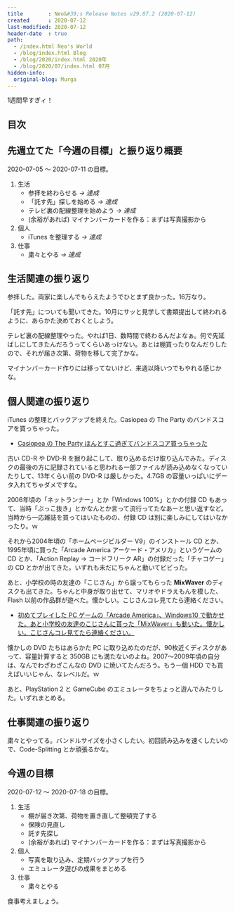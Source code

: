 ```yaml
---
title        : Neo&#39;s Release Notes v29.07.2 (2020-07-12)
created      : 2020-07-12
last-modified: 2020-07-12
header-date  : true
path:
  - /index.html Neo's World
  - /blog/index.html Blog
  - /blog/2020/index.html 2020年
  - /blog/2020/07/index.html 07月
hidden-info:
  original-blog: Murga
---
```


1週間早すぎィ！

## 目次

## 先週立てた「今週の目標」と振り返り概要

2020-07-05 ～ 2020-07-11 の目標。

1. 生活
    - 参拝を終わらせる *→ 達成*
    - 「託す先」探しを始める *→ 達成*
    - テレビ裏の配線整理を始めよう *→ 達成*
    - (余裕があれば) マイナンバーカードを作る：まずは写真撮影から
2. 個人
    - iTunes を整理する *→ 達成*
3. 仕事
    - 粛々とやる *→ 達成*

## 生活関連の振り返り

参拝した。両家に楽しんでもらえたようでひとまず良かった。16万なり。

「託す先」についても聞いてきた。10月にサッと見学して書類提出して終われるように、あらかた決めておくとしよう。

テレビ裏の配線整理やった。やれば1日、数時間で終わるんだよなぁ。何で先延ばしにしてきたんだろうってくらいあっけない。あとは棚買ったりなんだりしたので、それが届き次第、荷物を移して完了かな。

マイナンバーカード作りには移ってないけど、来週以降いつでもやれる感じかな。

## 個人関連の振り返り

iTunes の整理とバックアップを終えた。Casiopea の The Party のバンドスコアを買っちゃった。

- [Casiopea の The Party ほんとすこ過ぎてバンドスコア買っちゃった](https://www.instagram.com/p/CCdCGVeJtqA/)

古い CD-R や DVD-R を掘り起こして、取り込めるだけ取り込んでみた。ディスクの最後の方に記録されていると思われる一部ファイルが読み込めなくなっていたりして、13年くらい前の DVD-R は厳しかった。4.7GB の容量いっぱいにデータ入れてちゃダメですな。

2006年頃の「ネットランナー」とか「Windows 100%」とかの付録 CD もあって、当時「ぶっこ抜き」とかなんとか言って流行ってたなあーと思い返すなど。当時から一応雑誌を買ってはいたものの、付録 CD は別に楽しみにしてはいなかったり。ｗ

それから2004年頃の「ホームページビルダー V9」のインストール CD とか、1995年頃に買った「Arcade America アーケード・アメリカ」というゲームの CD とか、「Action Replay → コードフリーク AR」の付録だった「チャコゲー」の CD とかが出てきた。いずれも未だにちゃんと動いてビビった。

あと、小学校の時の友達の「こじさん」から譲ってもらった **MixWaver** のディスクも出てきた。ちゃんと中身が取り出せて、マリオやドラえもんを模した、Flash 以前の作品群が遊べた。懐かしい。こじさんコレ見てたら連絡ください。

- [初めてプレイした PC ゲームの「Arcade America」、Windows10 ‪で動かせた。あと小学校の友達のこじさんに貰った「MixWaver」も動いた。懐かしい。こじさんコレ見てたら連絡ください。](https://www.instagram.com/p/CCdCdW7JOHl/)

懐かしの DVD たちはあらかた PC に取り込めたのだが、90枚近くディスクがあって、容量計算すると 350GB にも満たないのよね。2007～2009年頃の自分は、なんでわざわざこんなの DVD に焼いてたんだろう。もう一個 HDD でも買えばいいじゃん、なレベルだ。ｗ

あと、PlayStation 2 と GameCube のエミュレータをちょっと遊んでみたりした。いずれまとめる。

## 仕事関連の振り返り

粛々とやってる。バンドルサイズを小さくしたい。初回読み込みを速くしたいので、Code-Splitting とか頑張るかな。

## 今週の目標

2020-07-12 ～ 2020-07-18 の目標。

1. 生活
    - 棚が届き次第、荷物を置き直して整頓完了する
    - 保険の見直し
    - 託す先探し
    - (余裕があれば) マイナンバーカードを作る：まずは写真撮影から
2. 個人
    - 写真を取り込み、定期バックアップを行う
    - エミュレータ遊びの成果をまとめる
3. 仕事
    - 粛々とやる

食事考えましょう。
